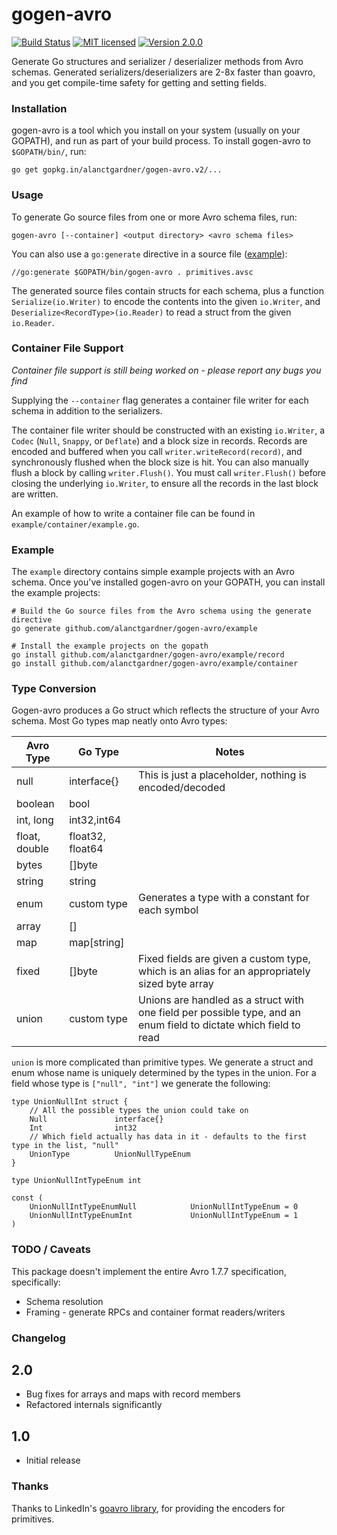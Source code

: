 gogen-avro
===

[![Build Status](https://travis-ci.org/alanctgardner/gogen-avro.svg?branch=master)](https://travis-ci.org/alanctgardner/gogen-avro)
[![MIT licensed](https://img.shields.io/badge/license-MIT-blue.svg)](https://raw.githubusercontent.com/alanctgardner/gogen-avro/master/LICENSE)
[![Version 2.0.0](https://img.shields.io/badge/version-2.0.0-lightgrey.svg)](https://gopkg.in/alanctgardner/gogen-avro.v2)

Generate Go structures and serializer / deserializer methods from Avro schemas. Generated serializers/deserializers are 2-8x faster than goavro, and you get compile-time safety for getting and setting fields.

### Installation

gogen-avro is a tool which you install on your system (usually on your GOPATH), and run as part of your build process. To install gogen-avro to `$GOPATH/bin/`, run:

```
go get gopkg.in/alanctgardner/gogen-avro.v2/...
```

### Usage

To generate Go source files from one or more Avro schema files, run:

```
gogen-avro [--container] <output directory> <avro schema files>
```

You can also use a `go:generate` directive in a source file ([example](https://github.com/alanctgardner/gogen-avro/blob/master/test/primitive/schema_test.go)):

```
//go:generate $GOPATH/bin/gogen-avro . primitives.avsc
```

The generated source files contain structs for each schema, plus a function `Serialize(io.Writer)` to encode the contents into the given `io.Writer`, and `Deserialize<RecordType>(io.Reader)` to read a struct from the given `io.Reader`.

### Container File Support

_Container file support is still being worked on - please report any bugs you find_

Supplying the `--container` flag generates a container file writer for each schema in addition to the serializers.

The container file writer should be constructed with an existing `io.Writer`, a `Codec` (`Null`, `Snappy`, or `Deflate`) and a block size in records. Records are encoded and buffered when you call `writer.writeRecord(record)`, and synchronously flushed when the block size is hit. You can also manually flush a block by calling `writer.Flush()`. You must call `writer.Flush()` before closing the underlying `io.Writer`, to ensure all the records in the last block are written. 

An example of how to write a container file can be found in `example/container/example.go`.

### Example

The `example` directory contains simple example projects with an Avro schema. Once you've installed gogen-avro on your GOPATH, you can install the example projects:

```
# Build the Go source files from the Avro schema using the generate directive 
go generate github.com/alanctgardner/gogen-avro/example

# Install the example projects on the gopath
go install github.com/alanctgardner/gogen-avro/example/record
go install github.com/alanctgardner/gogen-avro/example/container
```

### Type Conversion

Gogen-avro produces a Go struct which reflects the structure of your Avro schema. Most Go types map neatly onto Avro types:

| Avro Type     | Go Type           | Notes                                                                                                                |
|---------------|-------------------|----------------------------------------------------------------------------------------------------------------------|
| null          | interface{}       | This is just a placeholder, nothing is encoded/decoded                                                               |
| boolean       | bool              |                                                                                                                      |
| int, long     | int32,int64       |                                                                                                                      |
| float, double | float32, float64  |                                                                                                                      |
| bytes         | []byte            |                                                                                                                      |
| string        | string            |                                                                                                                      |
| enum          | custom type       | Generates a type with a constant for each symbol                                                                     |
| array<type>   | []<type>          |                                                                                                                      |
| map<type>     | map[string]<type> |                                                                                                                      |
| fixed         | [<n>]byte         | Fixed fields are given a custom type, which is an alias for an appropriately sized byte array                        |
| union         | custom type       | Unions are handled as a struct with one field per possible type, and an enum field to dictate which field to read    |

`union` is more complicated than primitive types. We generate a struct and enum whose name is uniquely determined by the types in the union. For a field whose type is `["null", "int"]` we generate the following:

```
type UnionNullInt struct {
	// All the possible types the union could take on
	Null               interface{}
	Int                int32
	// Which field actually has data in it - defaults to the first type in the list, "null"
	UnionType          UnionNullTypeEnum
}

type UnionNullIntTypeEnum int

const (
	UnionNullIntTypeEnumNull            UnionNullIntTypeEnum = 0
	UnionNullIntTypeEnumInt             UnionNullIntTypeEnum = 1
)
``` 

### TODO / Caveats

This package doesn't implement the entire Avro 1.7.7 specification, specifically:

- Schema resolution
- Framing - generate RPCs and container format readers/writers

### Changelog

2.0
---
- Bug fixes for arrays and maps with record members
- Refactored internals significantly

1.0
---
- Initial release

### Thanks

Thanks to LinkedIn's [goavro library](https://github.com/linkedin/goavro), for providing the encoders for primitives.
